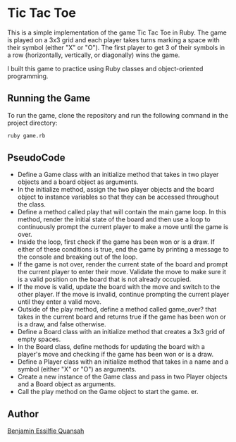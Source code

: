 # Tic Tac Toe

This is a simple implementation of the game Tic Tac Toe in Ruby. The game is played on a 3x3 grid and each player takes turns marking a space with their symbol (either "X" or "O"). The first player to get 3 of their symbols in a row (horizontally, vertically, or diagonally) wins the game.

I built this game to practice using Ruby classes and object-oriented programming.

## Running the Game

To run the game, clone the repository and run the following command in the project directory:

```bash
ruby game.rb
```

## PseudoCode

- Define a Game class with an initialize method that takes in two player objects and a board object as arguments.
- In the initialize method, assign the two player objects and the board object to instance variables so that they can be accessed throughout the class.
- Define a method called play that will contain the main game loop. In this method, render the initial state of the board and then use a loop to continuously prompt the current player to make a move until the game is over.
- Inside the loop, first check if the game has been won or is a draw. If either of these conditions is true, end the game by printing a message to the console and breaking out of the loop.
- If the game is not over, render the current state of the board and prompt the current player to enter their move. Validate the move to make sure it is a valid position on the board that is not already occupied.
- If the move is valid, update the board with the move and switch to the other player. If the move is invalid, continue prompting the current player until they enter a valid move.
- Outside of the play method, define a method called game_over? that takes in the current board and returns true if the game has been won or is a draw, and false otherwise.
- Define a Board class with an initialize method that creates a 3x3 grid of empty spaces.
- In the Board class, define methods for updating the board with a player's move and checking if the game has been won or is a draw.
- Define a Player class with an initialize method that takes in a name and a symbol (either "X" or "O") as arguments.
- Create a new instance of the Game class and pass in two Player objects and a Board object as arguments.
- Call the play method on the Game object to start the game.
  er.

## Author

[Benjamin Essilfie Quansah](https://github.com/benessilfie)

<!-- Commit message to add game.rb -->